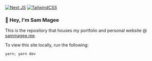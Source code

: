 <a href="//nextjs.org"><img alt="Next JS" src="https://img.shields.io/badge/nextjs-%23000000.svg?&style=for-the-badge&logo=next.js&logoColor=white"/></a> <a href="//tailwindcss.com"><img alt="TailwindCSS" src="https://img.shields.io/badge/tailwindcss-%2338B2AC.svg?&style=for-the-badge&logo=tailwind-css&logoColor=white"/></a>
### 👋 Hey, I'm Sam Magee

This is the repository that houses my portfolio and personal website @ [sammagee.me](https://sammagee.me).

To view this site locally, run the following:
```
yarn; yarn dev
```
